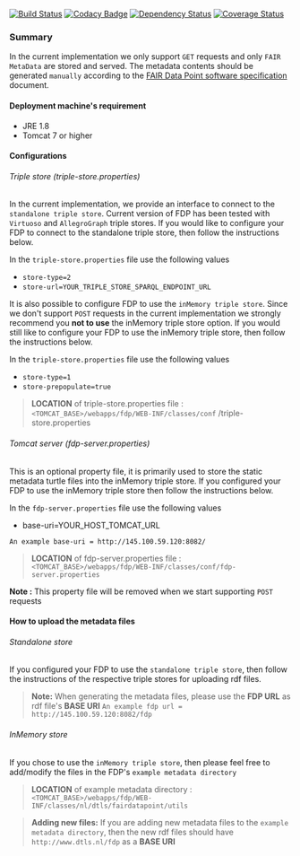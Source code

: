 [![Build Status](https://travis-ci.org/DTL-FAIRData/FAIRDataPoint.svg?branch=develop)](https://travis-ci.org/DTL-FAIRData/FAIRDataPoint)
[![Codacy Badge](https://api.codacy.com/project/badge/Grade/f201d68cb6ca4bd192abda93d5d320da)](https://www.codacy.com/app/burger-github/FAIRDataPoint?utm_source=github.com&amp;utm_medium=referral&amp;utm_content=DTL-FAIRData/FAIRDataPoint&amp;utm_campaign=Badge_Grade)
[![Dependency Status](https://www.versioneye.com/user/projects/57ea451779806f003983556f/badge.svg?style=flat-square)](https://www.versioneye.com/user/projects/57ea451779806f003983556f)
[![Coverage Status](https://coveralls.io/repos/github/DTL-FAIRData/FAIRDataPoint/badge.svg?branch=master)](https://coveralls.io/github/DTL-FAIRData/FAIRDataPoint?branch=master)

### Summary 
In the current implementation we only support `GET` requests and only `FAIR MetaData` are stored and served. The metadata contents should be generated `manually` according to the [FAIR Data Point software specification](https://dtl-fair.atlassian.net/wiki/display/FDP/FAIR+Data+Point+software+specification) document.

#### Deployment machine's requirement
* JRE 1.8
* Tomcat 7 or higher 


#### Configurations
###### Triple store (triple-store.properties)
In the current implementation, we provide an interface to connect to the `standalone triple store`. Current version of FDP has been tested with `Virtuoso` and `AllegroGraph` triple stores.  If you would like to configure your FDP to connect to the standalone triple store, then follow the instructions below.

In the `triple-store.properties` file use the following values
* `store-type=2`   
* `store-url=YOUR_TRIPLE_STORE_SPARQL_ENDPOINT_URL`

It is also possible to configure FDP to use the `inMemory triple store`. Since we don't support `POST` requests in the current implementation we strongly recommend you **not to use** the inMemory triple store option. If you would still like to configure your FDP to use the inMemory triple store, then follow the instructions below.

In the `triple-store.properties` file use the following values
* `store-type=1`   
* `store-prepopulate=true`

> **LOCATION** of triple-store.properties file : `<TOMCAT_BASE>/webapps/fdp/WEB-INF/classes/conf`
/triple-store.properties 

###### Tomcat server (fdp-server.properties)
This is an optional property file, it is primarily used to store the static metadata turtle files into the inMemory triple store. If you configured your FDP to use the inMemory triple store then follow the instructions below.

In the `fdp-server.properties` file use the following values
* base-uri=YOUR_HOST_TOMCAT_URL

`An example base-uri = http://145.100.59.120:8082/`

> **LOCATION** of fdp-server.properties file : `<TOMCAT_BASE>/webapps/fdp/WEB-INF/classes/conf/fdp-server.properties`

**Note :** This property file will be removed when we start supporting `POST` requests 

#### How to upload the metadata files
###### Standalone store
If you configured your FDP to use the `standalone triple store`, then follow the instructions of the respective triple stores for uploading rdf files.

> **Note:** When generating the metadata files, please use the **FDP URL** as rdf file's **BASE URI**
`An example fdp url = http://145.100.59.120:8082/fdp`    

###### InMemory store

If you chose to use the `inMemory triple store`, then please feel free to add/modify the files in the FDP's `example metadata directory`

> **LOCATION** of example metadata directory : `<TOMCAT_BASE>/webapps/fdp/WEB-INF/classes/nl/dtls/fairdatapoint/utils`

> **Adding new files:** If you are adding new metadata files to the `example metadata directory`, then the new rdf files should have `http://www.dtls.nl/fdp` as a **BASE URI**  
